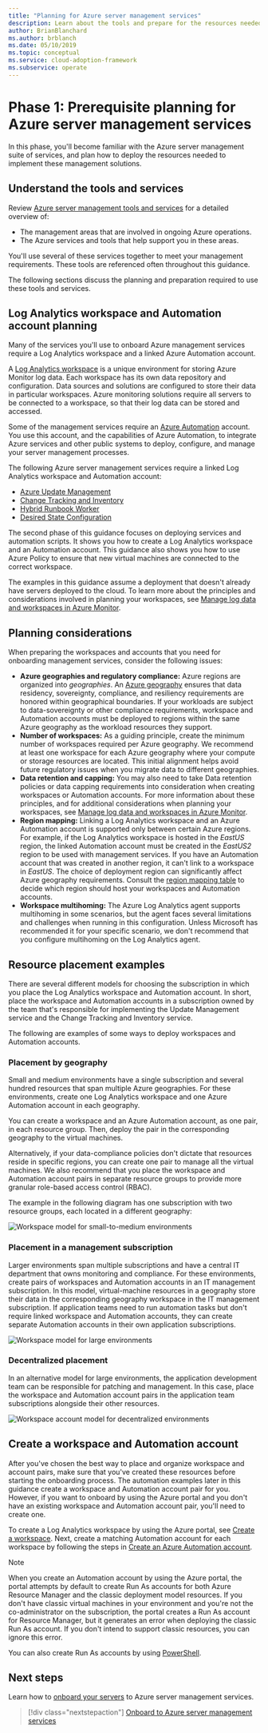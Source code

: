 ```yaml
---
title: "Planning for Azure server management services"
description: Learn about the tools and prepare for the resources needed to manage Azure server management services. 
author: BrianBlanchard
ms.author: brblanch
ms.date: 05/10/2019
ms.topic: conceptual
ms.service: cloud-adoption-framework
ms.subservice: operate
---
```


# Phase 1: Prerequisite planning for Azure server management services

In this phase, you'll become familiar with the Azure server management suite of services, and plan how to deploy the resources needed to implement these management solutions.

## Understand the tools and services

Review [Azure server management tools and services](./tools-services.md) for a detailed overview of:

- The management areas that are involved in ongoing Azure operations.
- The Azure services and tools that help support you in these areas.

You'll use several of these services together to meet your management requirements. These tools are referenced often throughout this guidance.

The following sections discuss the planning and preparation required to use these tools and services.

## Log Analytics workspace and Automation account planning

Many of the services you'll use to onboard Azure management services require a Log Analytics workspace and a linked Azure Automation account.

A [Log Analytics workspace](https://docs.microsoft.com/azure/azure-monitor/learn/quick-create-workspace) is a unique environment for storing Azure Monitor log data. Each workspace has its own data repository and configuration. Data sources and solutions are configured to store their data in particular workspaces. Azure monitoring solutions require all servers to be connected to a workspace, so that their log data can be stored and accessed.

Some of the management services require an [Azure Automation](https://docs.microsoft.com/azure/automation/automation-intro) account. You use this account, and the capabilities of Azure Automation, to integrate Azure services and other public systems to deploy, configure, and manage your server management processes.

The following Azure server management services require a linked Log Analytics workspace and Automation account:

- [Azure Update Management](https://docs.microsoft.com/azure/automation/automation-update-management)
- [Change Tracking and Inventory](https://docs.microsoft.com/azure/automation/change-tracking)
- [Hybrid Runbook Worker](https://docs.microsoft.com/azure/automation/automation-hybrid-runbook-worker)
- [Desired State Configuration](https://docs.microsoft.com/azure/virtual-machines/extensions/dsc-overview)

The second phase of this guidance focuses on deploying services and automation scripts. It shows you how to create a Log Analytics workspace and an Automation account. This guidance also shows you how to use Azure Policy to ensure that new virtual machines are connected to the correct workspace.

The examples in this guidance assume a deployment that doesn't already have servers deployed to the cloud. To learn more about the principles and considerations involved in planning your workspaces, see [Manage log data and workspaces in Azure Monitor](https://docs.microsoft.com/azure/azure-monitor/platform/manage-access).

## Planning considerations

When preparing the workspaces and accounts that you need for onboarding management services, consider the following issues:

- **Azure geographies and regulatory compliance:** Azure regions are organized into *geographies*. An [Azure geography](https://azure.microsoft.com/global-infrastructure/geographies) ensures that data residency, sovereignty, compliance, and resiliency requirements are honored within geographical boundaries. If your workloads are subject to data-sovereignty or other compliance requirements, workspace and Automation accounts must be deployed to regions within the same Azure geography as the workload resources they support.
- **Number of workspaces:** As a guiding principle, create the minimum number of workspaces required per Azure geography. We recommend at least one workspace for each Azure geography where your compute or storage resources are located. This initial alignment helps avoid future regulatory issues when you migrate data to different geographies.
- **Data retention and capping:** You may also need to take Data retention policies or data capping requirements into consideration when creating workspaces or Automation accounts. For more information about these principles, and for additional considerations when planning your workspaces, see [Manage log data and workspaces in Azure Monitor](https://docs.microsoft.com/azure/azure-monitor/platform/manage-access).
- **Region mapping:** Linking a Log Analytics workspace and an Azure Automation account is supported only between certain Azure regions. For example, if the Log Analytics workspace is hosted in the *EastUS* region, the linked Automation account must be created in the *EastUS2* region to be used with management services. If you have an Automation account that was created in another region, it can't link to a workspace in *EastUS*. The choice of deployment region can significantly affect Azure geography requirements. Consult the [region mapping table](https://docs.microsoft.com/azure/automation/how-to/region-mappings) to decide which region should host your workspaces and Automation accounts.
- **Workspace multihoming:** The Azure Log Analytics agent supports multihoming in some scenarios, but the agent faces several limitations and challenges when running in this configuration. Unless Microsoft has recommended it for your specific scenario, we don't recommend that you configure multihoming on the Log Analytics agent.

## Resource placement examples

There are several different models for choosing the subscription in which you place the Log Analytics workspace and Automation account. In short, place the workspace and Automation accounts in a subscription owned by the team that's responsible for implementing the Update Management service and the Change Tracking and Inventory service.

The following are examples of some ways to deploy workspaces and Automation accounts.

### Placement by geography

Small and medium environments have a single subscription and several hundred resources that span multiple Azure geographies. For these environments, create one Log Analytics workspace and one Azure Automation account in each geography.

You can create a workspace and an Azure Automation account, as one pair, in each resource group. Then, deploy the pair in the corresponding geography to the virtual machines.

Alternatively, if your data-compliance policies don't dictate that resources reside in specific regions, you can create one pair to manage all the virtual machines. We also recommend that you place the workspace and Automation account pairs in separate resource groups to provide more granular role-based access control (RBAC).

The example in the following diagram has one subscription with two resource groups, each located in a different geography:

![Workspace model for small-to-medium environments](./media/workspace-model-small.png)

### Placement in a management subscription

Larger environments span multiple subscriptions and have a central IT department that owns monitoring and compliance. For these environments, create pairs of workspaces and Automation accounts in an IT management subscription. In this model, virtual-machine resources in a geography store their data in the corresponding geography workspace in the IT management subscription. If application teams need to run automation tasks but don't require linked workspace and Automation accounts, they can create separate Automation accounts in their own application subscriptions.

![Workspace model for large environments](./media/workspace-model-large.png)

### Decentralized placement

In an alternative model for large environments, the application development team can be responsible for patching and management. In this case, place the workspace and Automation account pairs in the application team subscriptions alongside their other resources.

  ![Workspace account model for decentralized environments](./media/workspace-model-decentralized.png)

## Create a workspace and Automation account

After you've chosen the best way to place and organize workspace and account pairs, make sure that you've created these resources before starting the onboarding process. The automation examples later in this guidance create a workspace and Automation account pair for you. However, if you want to onboard by using the Azure portal and you don't have an existing workspace and Automation account pair, you'll need to create one.

To create a Log Analytics workspace by using the Azure portal, see [Create a workspace](https://docs.microsoft.com/azure/azure-monitor/learn/quick-create-workspace#create-a-workspace). Next, create a matching Automation account for each workspace by following the steps in [Create an Azure Automation account](https://docs.microsoft.com/azure/automation/automation-quickstart-create-account).

> [!NOTE]
> When you create an Automation account by using the Azure portal, the portal attempts by default to create Run As accounts for both Azure Resource Manager and the classic deployment model resources. If you don't have classic virtual machines in your environment and you're not the co-administrator on the subscription, the portal creates a Run As account for Resource Manager, but it generates an error when deploying the classic Run As account. If you don't intend to support classic resources, you can ignore this error.
>
> You can also create Run As accounts by using [PowerShell](https://docs.microsoft.com/azure/automation/manage-runas-account#creating-a-run-as-account-using-powershell).

## Next steps

Learn how to [onboard your servers](./onboarding-overview.md) to Azure server management services.

> [!div class="nextstepaction"]
> [Onboard to Azure server management services](./onboarding-overview.md)

